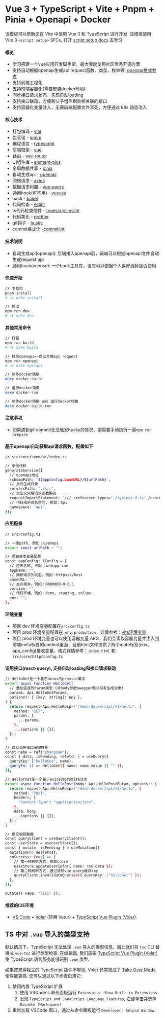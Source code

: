# Vue 3 + TypeScript + Vite + Pnpm + Pinia + Openapi + Docker

该模板可以帮助您在 Vite 中使用 Vue 3 和 TypeScript 进行开发. 该模板使用 Vue 3 `<script setup>` SFCs, 打开 [script setup docs](https://v3.vuejs.org/api/sfc-script-setup.html#sfc-script-setup) 去学习.

#### 概览
* 学习搭建一个vue应用开发脚手架，最大限度使用社区优秀开源方案
* 支持自动根据openapi生成api request函数、类型、枚举等, [openapi格式参考](https://srv-demo-docker.onrender.com/openapi)
* 支持前端工程化
* 支持前端容器化(需要安装docker环境)
* 同步接口请求状态，实现自动loading
* 支持接口联动，方便跨父子组件刷新相关联的接口
* 支持容器化变量注入，无需前端配置文件写死，方便通过 k8s 动态注入

#### 核心技术
* 打包编译 - [vite](https://github.com/vitejs/vite)
* 包管理 - [pnpm](https://github.com/pnpm/pnpm)
* 编程语言 - [typescript](https://github.com/microsoft/TypeScript)
* 前端框架 - [vue](https://github.com/vuejs/core)
* 路由 - [vue-router](https://github.com/vuejs/router)
* UI组件库 - [element-plus](https://github.com/element-plus/element-plus)
* 全局数据共享 - [pinia](https://github.com/vuejs/pinia)
* 自动生成api - [openapi](https://github.com/chenshuai2144/openapi2typescript)
* 网络请求 - [axios](https://github.com/axios/axios)
* 数据请求利器 - [vue-query](https://github.com/TanStack/query/tree/main/packages/vue-query)
* 通用hook(可不用) - [vueuse](https://github.com/vueuse/vueuse)
* hack - [babel](https://github.com/babel/babel)
* 代码检查 - [eslint](https://github.com/eslint/eslint)
* ts代码检查插件 - [typescript-eslint](https://github.com/typescript-eslint/typescript-eslint)
* 代码美化 - [prettier](https://github.com/prettier/prettier)
* git钩子 - [husky](https://github.com/typicode/husky)
* commit格式化 -[commitlint](https://github.com/conventional-changelog/commitlint)

#### 技术说明
* 自动生成api(openapi): 后端接入apenapi后，前端可以根据openapi文件自动生成request api
* 通用hook(vueuse): 一个hook工具库，该库可以依据个人喜好选择是否使用
  
#### 快速开始
```bash
// 下载包
pnpm install
# or make install

// 启动
npm run dev
# or make dev
```

#### 其他常用命令
```bash
// 打包
npm run build
# or make build

// 拉取openapi=>自动生成api request
npm run openapi
# or make openapi

// 制作docker镜像
make docker-build

// 运行docker镜像
make docker-run

// 制作docker镜像 and 运行docker镜像
make docker-build-run
```

#### 注意事项
* 如果遇到git commit无法触发husky的情况，则需要手动执行一遍`npm run prepare`

#### 基于openapi自动获取api请求函数，配置如下
```bash
// src/core/openapi/index.ts

// 示例代码
generateService({
  // openapi地址
  schemaPath: `${appConfig.baseURL}/${urlPath}`,
  // 文件生成目录
  serversPath: "./src",
  // 自定义网络请求函数路径
  requestImportStatement: `/// <reference types="./typings.d.ts" />\nimport request from "@request"`,
  // 代码组织命名空间, 例如：Api
  namespace: "Api",
});
```

#### 应用配置
```bash
// src/config.ts

// 一级path, 例如：openapi
export const urlPath = "";

// 项目基本变量配置
const appConfig: IConfig = {
  // 应用名称, 例如：webapp-vue
  appName: "",
  // 网络请求的域名，例如：https://host
  baseURL: "",
  // 发布版本，例如：0000000-0.0.1
  version: "",
  // 代码环境，例如：demo, staging, online
  env: "",
};
```

#### 环境变量
* 项目 dev 环境变量配置在`src/config.ts`
* 项目 prod 环境变量配置在`.env.production`，详情参考：[vite环境变量](https://cn.vitejs.dev/guide/env-and-mode.html)
* 项目 prod 环境变量也可以使用容器变量 ARG，我们会读取容器变量并注入到前端meta标签的content里面，目前html文件提供了两个mate标签(env、app_config)接收变量，格式详情参考：`index.html` 和 `src/core/http/config.ts`

#### 调用接口(react-query), 支持自动loading和接口请求联动
```bash
// HelloGet是一个基于axios的promise请求
export async function HelloGet(
  // 叠加生成的Param类型 (非body参数swagger默认没有生成对象)
  params: Api.HelloGetParams,
  options?: { [key: string]: any },
) {
  return request<Api.HelloResp>("/demo-docker/api/v1/hello", {
    method: "GET",
    params: {
      ...params,
    },
    ...(options || {}),
  });
}

// 自动调用接口获取数据
const name = ref("zhangsan");
const { data, isPending, refetch } = useQuery({
  queryKey: ["helloGet", name],
  queryFn: () => HelloGet({ name: name.value || "" }),
});

// HelloPost是一个基于axios的promise请求
export async function HelloPost(body: Api.HelloPostParam, options?: { [key: string]: any }) {
  return request<Api.HelloResp>("/demo-docker/api/v1/hello", {
    method: "POST",
    headers: {
      "Content-Type": "application/json",
    },
    data: body,
    ...(options || {}),
  });
}

// 提交编辑数据
const queryClient = useQueryClient();
const userStore = useUserStore();
const { mutate, isPending } = useMutation({
  mutationFn: HelloPost,
  onSuccess: (res) => {
    // 第一种刷新方式：修改store
    userStore.updateUserInfo({ name: res.data });
    // 第二种刷新方式：通过清除vue-query缓存key
    queryClient.invalidateQueries({ queryKey: ["helloGet"] });
  },
});

mutate({ name: "lisi" });

```

#### 推荐的IDE环境

- [VS Code](https://code.visualstudio.com/) + [Volar](https://marketplace.visualstudio.com/items?itemName=Vue.volar) (禁用 Vetur) + [TypeScript Vue Plugin (Volar)](https://marketplace.visualstudio.com/items?itemName=Vue.vscode-typescript-vue-plugin).

## TS 中对 `.vue` 导入的类型支持

默认情况下，TypeScript 无法处理 `.vue` 导入的类型信息，因此我们将 `tsc` CLI 替换成 `vue-tsc` 进行类型检查. 在编辑器, 我们需要 [TypeScript Vue Plugin (Volar)](https://marketplace.visualstudio.com/items?itemName=Vue.vscode-typescript-vue-plugin) 使 TypeScript 语言服务能够识别 `.vue` 类型.

如果您觉得独立的 TypeScript 插件不够快, Volar 还实现成了 [Take Over Mode](https://github.com/johnsoncodehk/volar/discussions/471#discussioncomment-1361669) 使性能更高. 您可以通过以下步骤启用它:

1. 禁用内置 TypeScript 扩展
   1. 使用 VSCode's 命令面板运行 `Extensions: Show Built-in Extensions` 
   2. 发现 `TypeScript and JavaScript Language Features`, 右键单击并选择 `Disable (Workspace)`
2. 重新加载 VSCode 窗口，通过从命令面板运行 `Developer: Reload Window` .
